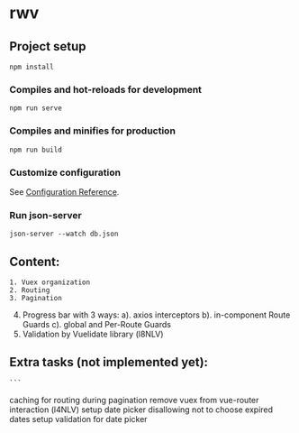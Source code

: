 # rwv

## Project setup
```
npm install
```

### Compiles and hot-reloads for development
```
npm run serve
```

### Compiles and minifies for production
```
npm run build
```

### Customize configuration
See [Configuration Reference](https://cli.vuejs.org/config/).

### Run json-server

	json-server --watch db.json

## Content:
	
	1. Vuex organization
	2. Routing
	3. Pagination
  4. Progress bar with 3 ways: 
        a). axios interceptors 
        b). in-component Route Guards 
        c). global and Per-Route Guards
  5. Validation by Vuelidate library (l8NLV)

## Extra tasks (not implemented yet):

	```
  caching for routing during pagination
  remove vuex from vue-router interaction (l4NLV)
  setup date picker disallowing not to choose expired dates
  setup validation for date picker
  ```
  